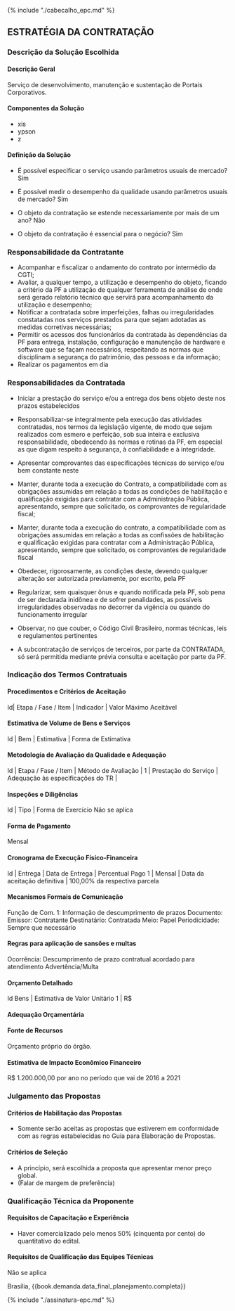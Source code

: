 {% include "./cabecalho_epc.md" %}
## ESTRATÉGIA DA CONTRATAÇÃO

### Descrição da Solução Escolhida 
#### Descrição Geral
Serviço de desenvolvimento, manutenção e sustentação de Portais Corporativos.

#### Componentes da Solução
* xis
* ypson
* z

#### Definição da Solução
* É possível especificar o serviço usando parâmetros usuais de mercado?
Sim

* É possível medir o desempenho da qualidade usando parâmetros usuais de mercado?
Sim

* O objeto da contratação se estende necessariamente por mais de um ano?
Não

* O objeto da contratação é essencial para o negócio?
Sim

### Responsabilidade da Contratante

* Acompanhar e fiscalizar o andamento do contrato por intermédio da CGTI;
* Avaliar, a qualquer tempo, a utilização e desempenho do objeto, ficando
a critério da PF a utilização de qualquer ferramenta de análise de onde
será gerado relatório técnico que servirá para acompanhamento da
utilização e desempenho;
* Notificar a contratada sobre imperfeições, falhas ou irregularidades
constatadas nos serviços prestados para que sejam adotadas as medidas
corretivas necessárias;
* Permitir os acessos dos funcionários da contratada às dependências da PF
para entrega, instalação, configuração e manutenção de hardware e
software que se façam necessários, respeitando as normas que disciplinam
a segurança do patrimônio, das pessoas e da informação;
* Realizar os pagamentos em dia

### Responsabilidades da Contratada

* Iniciar a prestação do serviço e/ou a entrega dos bens objeto deste nos
prazos estabelecidos

* Responsabilizar-se integralmente pela execução das atividades
contratadas, nos termos da legislação vigente, de modo que sejam
realizados com esmero e perfeição, sob sua inteira e exclusiva
responsabilidade, obedecendo às normas e rotinas da PF, em especial as
que digam respeito à segurança, à confiabilidade e à integridade.

* Apresentar comprovantes das especificações técnicas do serviço e/ou bem
constante neste

* Manter, durante toda a execução do Contrato, a compatibilidade com as
obrigações assumidas em relação a todas as condições de habilitação e
qualificação exigidas para contratar com a Administração Pública,
apresentando, sempre que solicitado, os comprovantes de regularidade
fiscal;

* Manter, durante toda a execução do contrato, a compatibilidade com as
obrigações assumidas em relação a todas as confissões de habilitação e
qualificação exigidas para contratar com a Administração Pública,
apresentando, sempre que solicitado, os comprovantes de regularidade
fiscal

* Obedecer, rigorosamente, as condições deste, devendo qualquer alteração
ser autorizada previamente, por escrito, pela PF

* Regularizar, sem quaisquer ônus e quando notificada pela PF, sob pena de
ser declarada inidônea e de sofrer penalidades, as possíveis
irregularidades observadas no decorrer da vigência ou quando do
funcionamento irregular

* Observar, no que couber, o Código Civil Brasileiro, normas técnicas,
leis e regulamentos pertinentes

* A subcontratação de serviços de terceiros, por parte da CONTRATADA, só
será permitida mediante prévia consulta e aceitação por parte da PF.

### Indicação dos Termos Contratuais

#### Procedimentos e Critérios de Aceitação
Id| Etapa / Fase / Item | Indicador | Valor Máximo Aceitável

#### Estimativa de Volume de Bens e Serviços
Id | Bem | Estimativa | Forma de Estimativa

#### Metodologia de Avaliação da Qualidade e Adequação
Id | Etapa / Fase / Item | Método de Avaliação | 
1 | Prestação do Serviço | Adequação às especificações do TR | 

#### Inspeções e Diligências
Id | Tipo |  Forma de Exercício
Não se aplica

#### Forma de Pagamento
Mensal

#### Cronograma de Execução Físico-Financeira 
Id | Entrega |  Data de Entrega 		| Percentual Pago
1  | Mensal  | Data da aceitação definitiva 	| 100,00% da respectiva parcela

#### Mecanismos Formais de Comunicação

Função de Com. 1: Informação de descumprimento de prazos
Documento: 
Emissor: Contratante
Destinatário: Contratada
Meio: Papel 
Periodicidade: Sempre que necessário

#### Regras para aplicação de sansões e multas

Ocorrência: Descumprimento de prazo contratual acordado para atendimento
Advertência/Multa

#### Orçamento Detalhado
Id Bens | Estimativa de Valor Unitário
1 | R\$

#### Adequação Orçamentária

#### Fonte de Recursos
Orçamento próprio do órgão. 

#### Estimativa de Impacto Econômico Financeiro
R$ 1.200.000,00 por ano no período que vai de 2016 a 2021

### Julgamento das Propostas

#### Critérios de Habilitação das Propostas 
* Somente serão aceitas as propostas que estiverem em conformidade com 
as regras estabelecidas no Guia para Elaboração de Propostas.

#### Critérios de Seleção
* A princípio, será escolhida a proposta que apresentar menor preço global.
* (Falar de margem de preferência)

### Qualificação Técnica da Proponente

#### Requisitos de Capacitação e Experiência
* Haver comercializado pelo menos 50% (cinquenta por cento) do
quantitativo do edital.

#### Requisitos de Qualificação das Equipes Técnicas
Não se aplica


Brasília, {{book.demanda.data_final_planejamento.completa}}



{% include "./assinatura-epc.md" %}

